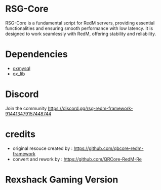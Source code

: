 # RSG-Core

RSG-Core is a fundamental script for RedM servers, providing essential functionalities and ensuring smooth performance with low latency. It is designed to work seamlessly with RedM, offering stability and reliability.

# Dependencies
- [oxmysql](https://github.com/overextended/oxmysql)
- [ox_lib](https://github.com/overextended/ox_lib)

# Discord
Join the community
https://discord.gg/rsg-redm-framework-914413479157448744


# credits
- original resouce created by : https://github.com/qbcore-redm-framework
- convert and rework by : https://github.com/QRCore-RedM-Re


# Rexshack Gaming Version